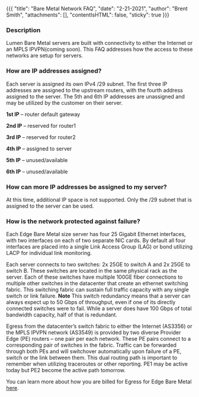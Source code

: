 {{{
  "title": "Bare Metal Network FAQ",
  "date": "2-21-2021",
  "author": "Brent Smith",
  "attachments": [],
  "contentIsHTML": false,
  "sticky": true
}}}


### Description

Lumen Bare Metal servers are built with connectivity to either the Internet or an MPLS IPVPN(coming soon).
This FAQ addresses how the access to these networks are setup for servers.


### How are IP addresses assigned?

 Each server is assigned its own IPv4 /29 subnet.
 The first three IP addresses are assigned to the upstream routers, with the fourth address assigned to the server.
 The 5th and 6th IP addresses are unassigned and may be utilized by the customer on their server.


**1st IP** – router default gateway

**2nd IP** – reserved for router1

**3rd IP** – reserved for router2

**4th IP** – assigned to server

**5th IP** – unused/available

**6th IP** – unused/available


### How can more IP addresses be assigned to my server?

At this time, additional IP space is not supported. Only the /29 subnet that is assigned to the server can be used.

### How is the network protected against failure?

 Each Edge Bare Metal size server has four 25 Gigabit Ethernet interfaces, with two interfaces on each of two separate NIC cards.
 By default all four interfaces are placed into a single Link Access Group (LAG) or bond utilizing LACP for individual link monitoring.

 Each server connects to two switches: 2x 25GE to switch A and 2x 25GE to switch B.
 These switches are located in the same physical rack as the server.
 Each of these switches have multiple 100GE fiber connections to multiple other switches in the datacenter that create an ethernet switching fabric.
 This switching fabric can sustain full traffic capacity with any single switch or link failure.
 **Note** This switch redundancy means that a server can always expect up to 50 Gbps of throughput, even if one of its directly connected switches were to fail.
 While a server does have 100 Gbps of total bandwidth capacity, half of that is redundant.

Egress from the datacenter’s switch fabric to either the Internet (AS3356) or the MPLS IPVPN network (AS3549) is provided by two diverse Provider Edge (PE) routers – one pair per each network. These PE pairs connect to a corresponding pair of switches in the fabric. Traffic can be forwarded through both PEs and will switchover automatically upon failure of a PE, switch or the link between them. This dual routing path is important to remember when utilizing traceroutes or other reporting. PE1 may be active today but PE2 become the active path tomorrow.

You can learn more about how you are billed for Egress for Edge Bare Metal [here](../getting-started/edge-bare-metal-billing).
